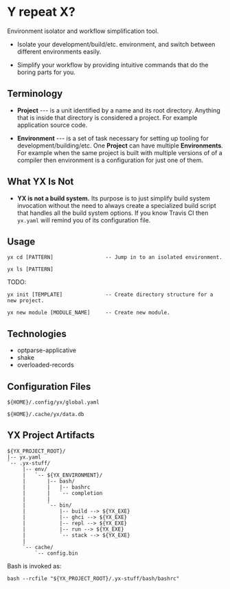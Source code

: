 Y repeat X?
===========

Environment isolator and workflow simplification tool.

* Isolate your development/build/etc. environment, and switch between different
  environments easily.

* Simplify your workflow by providing intuitive commands that do the boring
  parts for you.


Terminology
-----------

* **Project** --- is a unit identified by a name and its root directory.
  Anything that is inside that directory is considered a project. For example
  application source code.

* **Environment** --- is a set of task necessary for setting up tooling for
  development/building/etc. One **Project** can have multiple **Environments**.
  For example when the same project is built with multiple versions of
  of a compiler then environment is a configuration for just one of them.


What YX Is Not
--------------

* **YX is not a build system.** Its purpose is to just simplify build system
  invocation without the need to always create a specialized build script that
  handles all the build system options. If you know Travis CI then `yx.yaml`
  will remind you of its configuration file.


Usage
-----

```
yx cd [PATTERN]                 -- Jump in to an isolated environment.

yx ls [PATTERN]
```

TODO:

```
yx init [TEMPLATE]              -- Create directory structure for a new project.

yx new module [MODULE_NAME]     -- Create new module.
```


Technologies
------------

* optparse-applicative
* shake
* overloaded-records


Configuration Files
-------------------

```
${HOME}/.config/yx/global.yaml
```

```
${HOME}/.cache/yx/data.db
```


YX Project Artifacts
--------------------

```
${YX_PROJECT_ROOT}/
|-- yx.yaml
`-- .yx-stuff/
     |-- env/
     |   `-- ${YX_ENVIRONMENT}/
     |       |-- bash/
     |       |   |-- bashrc
     |       |   `-- completion
     |       |   
     |       `-- bin/
     |           |-- build --> ${YX_EXE}
     |           |-- ghci --> ${YX_EXE}
     |           |-- repl --> ${YX_EXE}
     |           |-- run --> ${YX_EXE}
     |           `-- stack --> ${YX_EXE}
     |
     `-- cache/
         `-- config.bin
```

Bash is invoked as:

```
bash --rcfile "${YX_PROJECT_ROOT}/.yx-stuff/bash/bashrc"
```
